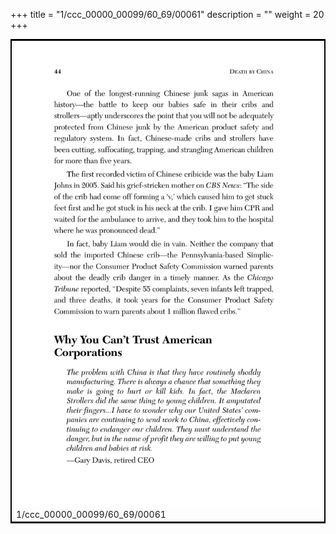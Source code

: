 +++
title = "1/ccc_00000_00099/60_69/00061"
description = ""
weight = 20
+++

<table style="border:2px solid black;max-width:800px;max-height:800px;" 
><tr><td>
<img class="center-fit-jpg"
src="/jpg_/out_jpg_dbc_061.jpg">
1/ccc_00000_00099/60_69/00061
</img></td></tr></table>
